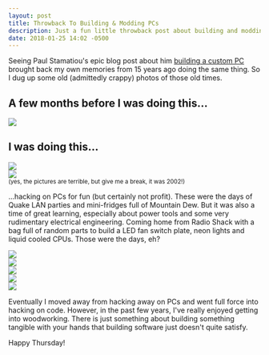 ```yaml
---
layout: post
title: Throwback To Building & Modding PCs
description: Just a fun little throwback post about building and modding custom PCs with fans, lights and various other gadgets
date: 2018-01-25 14:02 -0500
---
```


Seeing Paul Stamatiou's epic blog post about him [building a custom PC](https://paulstamatiou.com/building-a-windows-10-lightroom-photo-editing-pc/) brought back my own memories from 15 years ago doing the same thing.  So I dug up some old (admittedly crappy) photos of those old times.

## A few months before I was doing this...
<img src="/assets/images/wedding.jpg" class="w-64 bordered-image">

## I was doing this...
<div class="flex">
  <div class="w-1/2 mr-2">
    <img src="/assets/images/case-mod-switches-build.jpg" class="bordered-image">
  </div>
  <div class="w-1/2">
    <img src="/assets/images/case-mod-switches.jpg" class="bordered-image">
  </div>
</div>

<small>
  (yes, the pictures are terrible, but give me a break, it was 2002!)
</small>

...hacking on PCs for fun (but certainly not profit).  These were the days of Quake LAN parties and mini-fridges full of Mountain Dew.  But it was also a time of great learning, especially about power tools and some very rudimentary electrical engineering.  Coming home from Radio Shack with a bag full of random parts to build a LED fan switch plate, neon lights and liquid cooled CPUs.  Those were the days, eh?

<div class="flex mb-2">
  <div class="w-1/2 mr-2">
    <img src="/assets/images/case-mod-switches-close.jpg" class="bordered-image">
  </div>
  <div class="w-1/2">
    <img src="/assets/images/case-mod-fan.jpg" class="bordered-image">
  </div>
</div>

<div class="flex mb-4">
  <div class="w-1/3 mr-2">
    <img src="/assets/images/case-mod-window-neon.jpg" class="bordered-image">
  </div>
  <div class="w-1/3 mr-2">
    <img src="/assets/images/case-mod-window-neon-dark.jpg" class="bordered-image">
  </div>
  <div class="w-1/3">
    <img src="/assets/images/case-mod-curved-window.jpg" class="bordered-image">
  </div>
</div>

Eventually I moved away from hacking away on PCs and went full force into hacking on code.  However, in the past few years, I've really enjoyed getting into woodworking.  There is just something about building something tangible with your hands that building software just doesn't quite satisfy.

Happy Thursday!
